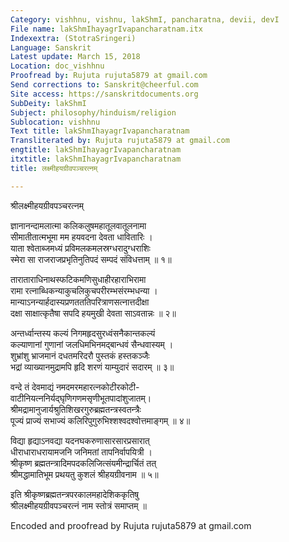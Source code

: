 ```yaml
---
Category: vishhnu, vishnu, lakShmI, pancharatna, devii, devI
File name: lakShmIhayagrIvapancharatnam.itx
Indexextra: (StotraSringeri)
Language: Sanskrit
Latest update: March 15, 2018
Location: doc_vishhnu
Proofread by: Rujuta rujuta5879 at gmail.com
Send corrections to: Sanskrit@cheerful.com
Site access: https://sanskritdocuments.org
SubDeity: lakShmI
Subject: philosophy/hinduism/religion
Sublocation: vishhnu
Text title: lakShmIhayagrIvapancharatnam
Transliterated by: Rujuta rujuta5879 at gmail.com
engtitle: lakShmIhayagrIvapancharatnam
itxtitle: lakShmIhayagrIvapancharatnam
title: लक्ष्मीहयग्रीवपञ्चरत्नम्

---
```

  
 श्रीलक्ष्मीहयग्रीवपञ्चरत्नम्   
  
ज्ञानानन्दामलात्मा कलिकलुषमहातूलवातूलनामा    
सीमातीतात्मभूमा मम हयवदना देवता धावितारिः ।   
याता श्वेताब्जमध्यं प्रविमलकमलस्रग्धरादुग्धराशिः  
स्मेरा सा राजराजप्रभृतिनुतिपदं सम्पदं संविधत्ताम् ॥ १॥  
  
ताराताराधिनाथस्फटिकमणिसुधाहीरहाराभिरामा   
रामा रत्नाब्धिकन्याकुचलिकुचपरीरम्भसंरम्भधन्या ।  
मान्याऽनन्यार्हदास्यप्रणतततिपरित्राणसत्नात्तदीक्षा   
दक्षा साक्षात्कृतैषा सपदि हयमुखी देवता साऽवतान्नः ॥ २॥  
  
अन्तर्ध्वान्तस्य कल्यं निगमहृदसुरध्वंसनैकान्तकल्यं   
कल्याणानां गुणानां जलधिमभिनमद्बान्धवं सैन्धवास्यम् ।   
शुभ्रांशु भ्राजमानं दधतमरिदरौ पुस्तकं हस्तकञ्जैः   
भद्रां व्याख्यानमुद्रामपि हृदि शरणं याम्युदारं सदारम् ॥ ३॥   
  
वन्दे तं देवमाद्यं नमदमरमहारत्नकोटीरकोटी-  
वाटीनियत्ननिर्यद्घृणिगणमसृणीभूतपादांशुजातम्।  
श्रीमद्रामानुजार्यश्रुतिशिखरगुरुब्रह्मतन्त्रस्वतन्त्रैः   
पूज्यं प्राज्यं सभाज्यं कलिरिपुगुरुभिश्शश्वदश्वोत्तमाङ्गम् ॥ ४॥  
  
विद्या हृद्याऽनवद्या यदनघकरुणासारसारप्रसारात्   
धीराधाराधरायामजनि जनिमतां तापनिर्वापयित्री ।  
श्रीकृष्ण ब्रह्मतन्त्रादिमपदकलिजित्संयमीन्द्रार्चितं तत्   
श्रीमद्धामातिभूम प्रथयतु कुशलं श्रीहयग्रीवनाम ॥ ५॥  
  
इति श्रीकृष्णब्रह्मतन्त्रपरकालमहादेशिककृतिषु   
श्रीलक्ष्मीहयग्रीवपञ्चरत्नं नाम स्तोत्रं समाप्तम् ॥   
  
Encoded and proofread by Rujuta rujuta5879 at gmail.com  
  
